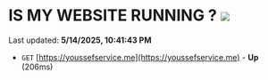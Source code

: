 # IS MY WEBSITE RUNNING ? [![](https://img.shields.io/static/v1?label=Sponsor&message=%E2%9D%A4&logo=GitHub&color=%23fe8e86)](https://github.com/sponsors/Youssef-Lehmam)

Last updated: **5/14/2025, 10:41:43 PM**

- `GET` [https://youssefservice.me](https://youssefservice.me) - **Up** (206ms)
